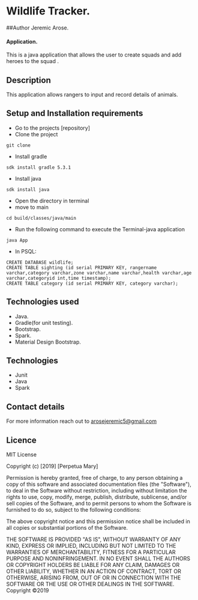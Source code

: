 # Wildlife Tracker.

##Author
  Jeremic Arose.

#### Application.
  This is a java application that allows the user to create squads and add heroes to the squad .

## Description
This application allows rangers to input and record details of animals.


## Setup and Installation requirements
* Go to the projects [repository]
* Clone the project
```
git clone
```
* Install gradle
```
sdk install gradle 5.3.1
```
* Install java
```
sdk install java
```
* Open the directory in terminal
* move to main
```
cd build/classes/java/main
```
* Run the following command to execute the Terminal-java application
```
java App
```
* In PSQL:
```
CREATE DATABASE wildlife;
CREATE TABLE sighting (id serial PRIMARY KEY, rangername varchar,category varchar,zone varchar,name varchar,health varchar,age varchar,categoryid int,time timestamp);
CREATE TABLE category (id serial PRIMARY KEY, category varchar);
```

## Technologies used
   * Java.
   * Gradle(for unit testing).
   * Bootstrap.
   * Spark.
   * Material Design Bootstrap.



## Technologies
  * Junit
  * Java
  * Spark

## Contact details
   For more information reach out to arosejeremic5@gmail.com

## Licence
   MIT License

   Copyright (c) [2019] [Perpetua Mary]

   Permission is hereby granted, free of charge, to any person obtaining a copy of this software and associated documentation files (the "Software"), to deal in the Software without restriction, including without limitation the rights to use, copy, modify, merge, publish, distribute, sublicense, and/or sell copies of the Software, and to permit persons to whom the Software is furnished to do so, subject to the following conditions:

   The above copyright notice and this permission notice shall be included in all copies or substantial portions of the Software.

   THE SOFTWARE IS PROVIDED "AS IS", WITHOUT WARRANTY OF ANY KIND, EXPRESS OR IMPLIED, INCLUDING BUT NOT LIMITED TO THE WARRANTIES OF MERCHANTABILITY, FITNESS FOR A PARTICULAR PURPOSE AND NONINFRINGEMENT. IN NO EVENT SHALL THE AUTHORS OR COPYRIGHT HOLDERS BE LIABLE FOR ANY CLAIM, DAMAGES OR OTHER LIABILITY, WHETHER IN AN ACTION OF CONTRACT, TORT OR OTHERWISE, ARISING FROM, OUT OF OR IN CONNECTION WITH THE SOFTWARE OR THE USE OR OTHER DEALINGS IN THE SOFTWARE. Copyright ©2019

